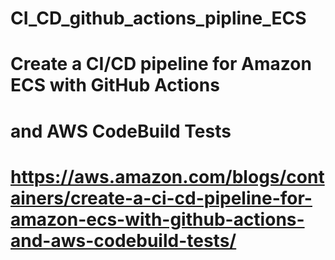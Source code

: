# CI_CD_github_actions_pipline_ECS
# Create a CI/CD pipeline for Amazon ECS with GitHub Actions 
# and AWS CodeBuild Tests
# https://aws.amazon.com/blogs/containers/create-a-ci-cd-pipeline-for-amazon-ecs-with-github-actions-and-aws-codebuild-tests/
